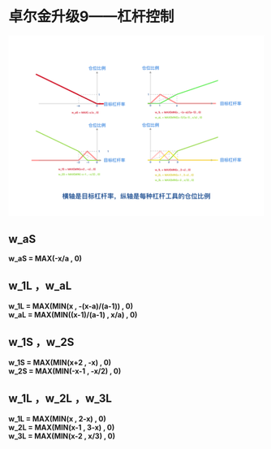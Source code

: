 # 卓尔金升级9——杠杆控制

![](../../../.gitbook/assets/gang-gan-shuai-kong-zhi-.png)

## **w\_aS**

**w\_aS = MAX\(-x/a , 0\)**

## **w\_1L ，w\_aL**

**w\_1L = MAX\(MIN\(x , -\(x-a\)/\(a-1\)\) , 0\)**  
**w\_aL = MAX\(MIN\(\(x-1\)/\(a-1\) , x/a\) , 0\)**

## **w\_1S ，w\_2S**

**w\_1S = MAX\(MIN\(x+2 , -x\) , 0\)  
w\_2S = MAX\(MIN\(-x-1 , -x/2\) , 0\)**

## **w\_1L ，w\_2L ，w\_3L**

**w\_1L = MAX\(MIN\(x , 2-x\) , 0\)  
w\_2L = MAX\(MIN\(x-1 , 3-x\) , 0\)  
w\_3L = MAX\(MIN\(x-2 , x/3\) , 0\)**

